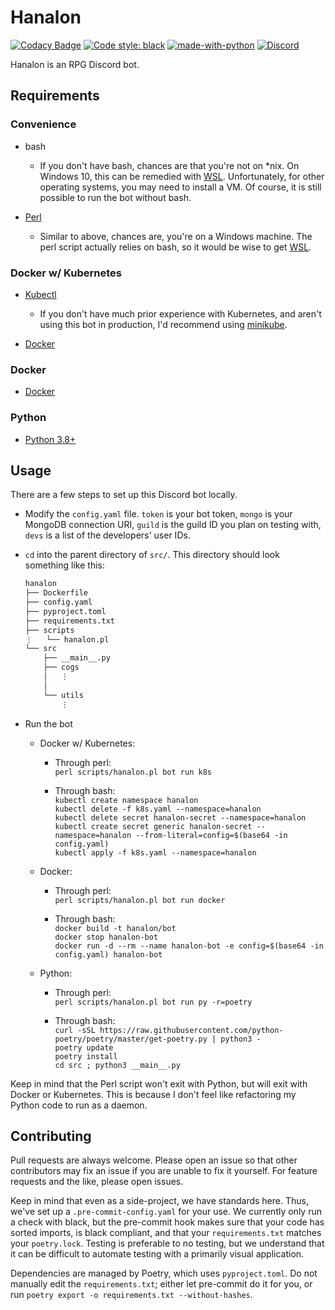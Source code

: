 # Hanalon

[![Codacy Badge](https://app.codacy.com/project/badge/Grade/34ef29ce098648089ecae0f460917353)](https://www.codacy.com/gh/sakura-no-hana/hanalon/dashboard)
[![Code style: black](https://img.shields.io/badge/code%20style-black-000000.svg)](https://github.com/psf/black)
[![made-with-python](https://img.shields.io/badge/Python-3.8&#8201;|&#8201;3.9&#8201;|&#8201;3.10-blue.svg)](https://www.python.org/)
[![Discord](https://img.shields.io/discord/715607808028049459.svg?label=&logo=discord&logoColor=ffffff&color=7389D8&labelColor=6A7EC2)](https://discord.gg/wKqGrKN)

Hanalon is an RPG Discord bot.

## Requirements

### Convenience

- bash
  - If you don't have bash, chances are that you're not on \*nix. On Windows 10, this can be remedied with [WSL](https://docs.microsoft.com/en-us/windows/wsl/install-win10). Unfortunately, for other operating systems, you may need to install a VM. Of course, it is still possible to run the bot without bash.

- [Perl](https://www.perl.org/get.html)
  - Similar to above, chances are, you're on a Windows machine. The perl script actually relies on bash, so it would be wise to get [WSL](https://docs.microsoft.com/en-us/windows/wsl/install-win10).

### Docker w/ Kubernetes

- [Kubectl](https://kubernetes.io/docs/tasks/tools/)
  - If you don't have much prior experience with Kubernetes, and aren't using this bot in production, I'd recommend using [minikube](https://minikube.sigs.k8s.io/docs/start/).

- [Docker](https://docs.docker.com/engine/install/#server)

### Docker

- [Docker](https://docs.docker.com/engine/install/#server)

### Python

- [Python 3.8+](https://www.python.org/downloads/)

## Usage

There are a few steps to set up this Discord bot locally.

- Modify the `config.yaml` file. `token` is your bot token, `mongo` is your MongoDB connection URI, `guild` is the guild ID you plan on testing with, `devs` is a list of the developers' user IDs.

- `cd` into the parent directory of `src/`. This directory should look something like this:

  ```txt
  hanalon
  ├── Dockerfile
  ├── config.yaml
  ├── pyproject.toml
  ├── requirements.txt
  ├── scripts
  ⋮   └── hanalon.pl
  └── src
      ├── __main__.py
      ├── cogs
      │   ⋮
      │
      └── utils
          ⋮
  ```

- Run the bot

  - Docker w/ Kubernetes:
    - Through perl:  
      `perl scripts/hanalon.pl bot run k8s`

    - Through bash:  
      `kubectl create namespace hanalon`  
      `kubectl delete -f k8s.yaml --namespace=hanalon`  
      `kubectl delete secret hanalon-secret --namespace=hanalon`  
      `kubectl create secret generic hanalon-secret --namespace=hanalon --from-literal=config=$(base64 -in config.yaml)`  
      `kubectl apply -f k8s.yaml --namespace=hanalon`

  - Docker:
    - Through perl:  
      `perl scripts/hanalon.pl bot run docker`

    - Through bash:  
      `docker build -t hanalon/bot`  
      `docker stop hanalon-bot`  
      `docker run -d --rm --name hanalon-bot -e config=$(base64 -in config.yaml) hanalon-bot`  

  - Python:
    - Through perl:  
      `perl scripts/hanalon.pl bot run py -r=poetry`

    - Through bash:  
      `curl -sSL https://raw.githubusercontent.com/python-poetry/poetry/master/get-poetry.py | python3 -`  
      `poetry update`  
      `poetry install`  
      `cd src ; python3 __main__.py`

Keep in mind that the Perl script won't exit with Python, but will exit with Docker or Kubernetes. This is because I don't feel like refactoring my Python code to run as a daemon.

## Contributing

Pull requests are always welcome. Please open an issue so that other contributors may fix an issue if you are unable to fix it yourself. For feature requests and the like, please open issues.

Keep in mind that even as a side-project, we have standards here. Thus, we've set up a `.pre-commit-config.yaml` for your use. We currently only run a check with black, but the pre-commit hook makes sure that your code has sorted imports, is black compliant, and that your `requirements.txt` matches your `poetry.lock`. Testing is preferable to no testing, but we understand that it can be difficult to automate testing with a primarily visual application.

Dependencies are managed by Poetry, which uses `pyproject.toml`. Do not manually edit the `requirements.txt`; either let pre-commit do it for you, or run `poetry export -o requirements.txt --without-hashes`.
